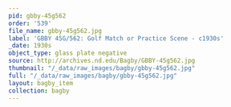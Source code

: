 ```yaml
---
pid: gbby-45g562
order: '539'
file_name: gbby-45g562.jpg
label: 'GBBY 45G/562: Golf Match or Practice Scene - c1930s'
_date: 1930s
object_type: glass plate negative
source: http://archives.nd.edu/Bagby/GBBY-45g562.jpg
thumbnail: "/_data/raw_images/bagby/gbby-45g562.jpg"
full: "/_data/raw_images/bagby/gbby-45g562.jpg"
layout: bagby_item
collection: bagby
---
```

